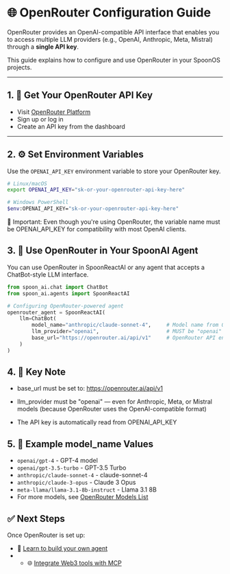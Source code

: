 # 🌐 OpenRouter Configuration Guide

OpenRouter provides an OpenAI-compatible API interface that enables you to access multiple LLM providers (e.g., OpenAI, Anthropic, Meta, Mistral) through a **single API key**.

This guide explains how to configure and use OpenRouter in your SpoonOS projects.

---

## 1. 🔑 Get Your OpenRouter API Key

- Visit [OpenRouter Platform](https://openrouter.ai/keys)
- Sign up or log in
- Create an API key from the dashboard

---

## 2. ⚙️ Set Environment Variables

Use the `OPENAI_API_KEY` environment variable to store your OpenRouter key.

```bash
# Linux/macOS
export OPENAI_API_KEY="sk-or-your-openrouter-api-key-here"

# Windows PowerShell
$env:OPENAI_API_KEY="sk-or-your-openrouter-api-key-here"
```

📌 Important:
Even though you're using OpenRouter, the variable name must be OPENAI_API_KEY for compatibility with most OpenAI clients.

## 3. 🧠 Use OpenRouter in Your SpoonAI Agent

You can use OpenRouter in SpoonReactAI or any agent that accepts a ChatBot-style LLM interface.

```python
from spoon_ai.chat import ChatBot
from spoon_ai.agents import SpoonReactAI

# Configuring OpenRouter-powered agent
openrouter_agent = SpoonReactAI(
    llm=ChatBot(
        model_name="anthropic/claude-sonnet-4",     # Model name from OpenRouter
        llm_provider="openai",                      # MUST be "openai"
        base_url="https://openrouter.ai/api/v1"     # OpenRouter API endpoint
    )
)
```

## 4. 📌 Key Note

- base_url must be set to: https://openrouter.ai/api/v1

- llm_provider must be "openai" — even for Anthropic, Meta, or Mistral models
  (because OpenRouter uses the OpenAI-compatible format)

- The API key is automatically read from OPENAI_API_KEY

## 5. 🧪 Example model_name Values

- `openai/gpt-4` - GPT-4 model
- `openai/gpt-3.5-turbo` - GPT-3.5 Turbo
- `anthropic/claude-sonnet-4` - claude-sonnet-4
- `anthropic/claude-3-opus` - Claude 3 Opus
- `meta-llama/llama-3.1-8b-instruct` - Llama 3.1 8B
- For more models, see [OpenRouter Models List](https://openrouter.ai/models)

## ✅ Next Steps

Once OpenRouter is set up:

- 🧩 [Learn to build your own agent](./agent.md)
- - 🌐 [Integrate Web3 tools with MCP](./mcp_mode_usage.md)

